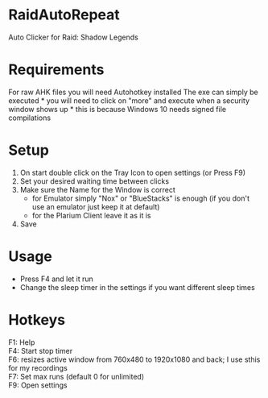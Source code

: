 # RaidAutoRepeat
Auto Clicker for Raid: Shadow Legends

# Requirements
For raw AHK files you will need Autohotkey installed
The exe can simply be executed
\* you will need to click on "more" and execute when a security window shows up
\* this is because Windows 10 needs signed file compilations

# Setup
1. On start double click on the Tray Icon to open settings (or Press F9)
2. Set your desired waiting time between clicks
3. Make sure the Name for the Window is correct
    - for Emulator simply "Nox" or "BlueStacks" is enough (if you don't use an emulator just keep it at default)
    -  for the Plarium Client leave it as it is
4. Save

# Usage
* Press F4 and let it run
* Change the sleep timer in the settings if you want different sleep times

# Hotkeys
F1: Help  
F4: Start stop timer  
F6: resizes active window from 760x480 to 1920x1080 and back; I use sthis for my recordings  
F7: Set max runs (default 0 for unlimited)  
F9: Open settings  
